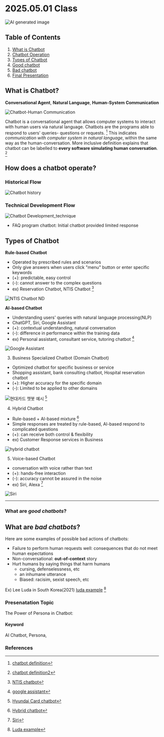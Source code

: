 # 2025.05.01 Class

![AI generated image](https://sdmntprnorthcentralus.oaiusercontent.com/files/00000000-803c-622f-a20d-961a5fed8afa/raw?se=2025-04-28T08%3A56%3A56Z&sp=r&sv=2024-08-04&sr=b&scid=673c91e8-891c-5f4c-9868-88d014d329a3&skoid=d958ec58-d47c-4d2f-a9f2-7f3e03fdcf72&sktid=a48cca56-e6da-484e-a814-9c849652bcb3&skt=2025-04-27T10%3A56%3A54Z&ske=2025-04-28T10%3A56%3A54Z&sks=b&skv=2024-08-04&sig=ZKucks7O7gleh8ibOeHg7rmFhLCOta6Q22jniwGHxmM%3D)

## Table of Contents

1. [What is Chatbot](#what-is-chatbot)
2. [Chatbot Operation](#how-does-a-chatbot-operate)
3. [Types of Chatbot](#types-of-chatbot)
4. [Good chatbot](#what-are-good-chatbots)
5. [Bad chatbot](#what-are-bad-chatbots)
6. [Final Presentation](#presenatation-topic)


## What is Chatbot? 

**Conversational Agent**, **Natural Language**, **Human-System Communication**

![Chatbot-Human Communication](https://sdmntprnorthcentralus.oaiusercontent.com/files/00000000-17a0-622f-9a38-0d9adc91d3a8/raw?se=2025-04-28T12%3A50%3A40Z&sp=r&sv=2024-08-04&sr=b&scid=bd51b63d-7702-5b39-8f0d-ad9c760eb7e8&skoid=51916beb-8d6a-49b8-8b29-ca48ed86557e&sktid=a48cca56-e6da-484e-a814-9c849652bcb3&skt=2025-04-27T21%3A04%3A17Z&ske=2025-04-28T21%3A04%3A17Z&sks=b&skv=2024-08-04&sig=97m3FQ2V6%2BC7YMzn96tipEoVu9QQyBpaZfNttVHq0jE%3D)

Chatbot is a conversational agent that allows computer systems to interact with human users via natural language.
Chatbots are the programs able to respond to users' queries- questions or requests. [^1] This indicates *communication with computer system in natural language*, within the same way as the human-conversation. More inclusive definition explains that chatbot can be labelled to **every software simulating human conversation**. [^2]

## How does a chatbot operate?

### Historical Flow

![Chatbot history](https://sdmntprwestus.oaiusercontent.com/files/00000000-6c80-6230-b59e-df53dbfff74e/raw?se=2025-04-28T13%3A29%3A06Z&sp=r&sv=2024-08-04&sr=b&scid=ad078999-5dd4-5e69-aeca-de54ef57e15b&skoid=51916beb-8d6a-49b8-8b29-ca48ed86557e&sktid=a48cca56-e6da-484e-a814-9c849652bcb3&skt=2025-04-27T21%3A02%3A31Z&ske=2025-04-28T21%3A02%3A31Z&sks=b&skv=2024-08-04&sig=PXSJhLvvcXrDtqa70aEdiC7P66idok3UWpWcO%2BsZtvQ%3D)



### Technical Development Flow 

![Chatbot Development_technique](https://sdmntprwestus.oaiusercontent.com/files/00000000-758c-6230-bca0-41580748c6ed/raw?se=2025-04-28T12%3A05%3A33Z&sp=r&sv=2024-08-04&sr=b&scid=49775c30-c9b9-5f00-8a30-74c4e547c0c2&skoid=51916beb-8d6a-49b8-8b29-ca48ed86557e&sktid=a48cca56-e6da-484e-a814-9c849652bcb3&skt=2025-04-28T10%3A51%3A11Z&ske=2025-04-29T10%3A51%3A11Z&sks=b&skv=2024-08-04&sig=DdgayQ7ezeRrR/z4163eZ8Gtc6juUodUyqXyYlOq9Nk%3D)

- FAQ program chatbot: Initial chatbot provided limited response 

## Types of Chatbot 

**Rule-based Chatbot**

- Operated by prescribed rules and scenarios 
- Only give answers when users click "menu" button or enter specific keywords
- (+): predictable, easy control
- (-): cannot answer to the complex questions
- ex) Reservation Chatbot, NTIS Chatbot [^3]

![NTIS Chatbot ND](https://i.ytimg.com/vi/Fu6ztIDDtsM/sddefault.jpg) 

**AI-based Chatbot**

- Understanding users' queries with natural language processing(NLP)
- ChatGPT, Siri, Google Assistant
- (+): contextual understanding, natural conversation
- (-): difference in performance within the training data
- ex) Personal assistant, consultant service, tutoring chatbot [^4]

![Google Assistant](https://www.cnet.com/a/img/resize/1f2be024ea05e55ce273e4f410c21a1fb2b3a1ff/hub/2018/05/08/4b33a302-0d8c-4dde-985d-f6a63b6e96fe/google-io-2018-google-assistant-7136.jpg?auto=webp&fit=crop&height=1200&width=1200)

3. Business Specialized Chatbot (Domain Chatbot)

- Optimized chatbot for specific business or service
- Shopping assistant, bank consulting chatbot, Hospital reservation chatbot
- (+): Higher accuracy for the specific domain
- (-): Limited to be applied to other domains 

![현대카드 챗봇 예시](https://cdn.apple-economy.com/news/photo/201708/35252_20365_1025.jpg) [^5]

4. Hybrid Chatbot 

- Rule-based + AI-based mixture [^6]
- Simple responses are treated by rule-based, AI-based respond to complicated questions 
- (+): can receive both control & flexibility
- ex) Customer Response services in Business

![hybrid chatbot](https://tovie.ai/wp-content/uploads/2023/10/dialog_003-1024x576.jpg)

5. Voice-based Chatbot

- conversation with voice rather than text
- (+): hands-free interaction
- (-): accuracy cannot be assured in the noise
- ex) Siri, Alexa [^7]

![Siri](https://i.pinimg.com/736x/6b/bc/33/6bbc337c7861b34924507061b7ef0137.jpg)

---




### What are *good chatbots*? 

## What are *bad chatbots*?

Here are some examples of possible bad actions of chatbots:

- Failure to perform human requests well: consequences that do not meet human expectations
- Non-conversational: **out-of-context** story
- Hurt humans by saying things that harm humans
    - cursing, defenselessness, etc
    - an inhumane utterance
    - Biased: racisim, sexist speech, etc

Ex) Lee Luda in South Korea(2021)
[luda example](https://www.techtimes.com/articles/255964/20210114/south-korea-ai-chatbot-gets-suspended-facebook-abusive-insulting-comments.htm) [^8]


### Presenatation Topic

The Power of Persona in Chatbot:  

#### Keyword

AI Chatbot, Persona, 


### References
[^1]: [chatbot definition](https://ko.wikipedia.org/wiki/%EC%B1%97%EB%B4%87)
[^2]: [chatbot definition2](https://www.oracle.com/kr/chatbots/what-is-a-chatbot/)
[^3]: [NTIS chatbot](https://www.ntis.go.kr/ThMain.do)
[^4]: [google assistant](https://assistant.google.com/intl/ko_kr/learn/)
[^5]: [Hyundai Card chatbot](https://www.hyundaicard.com/cpu/cs/CPUCS0201_01.hc)
[^6]: [Hybrid chatbot](https://www.upstage.ai/blog/ko/ai-chatbots-for-business)
[^7]: [Siri](https://www.apple.com/siri/#:~:text=Get%20everyday%20tasks%20done%20using%20only%20your,request.%20Built%20into%20all%20your%20Apple%20devices.)
[^8]: [Luda example](https://www.techtimes.com/articles/255964/20210114/south-korea-ai-chatbot-gets-suspended-facebook-abusive-insulting-comments.htm)
